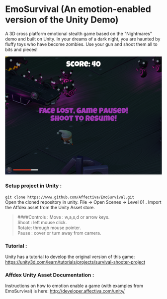 # EmoSurvival (An emotion-enabled version of the Unity Demo)
A 3D cross platform emotional stealth game based on the "Nightmares" demo and built on Unity.
In your dreams of a dark night, you are haunted by fluffy toys who have become zombies. Use your gun and shoot them all to bits and pieces!

![Paused Screenshot](PausedGame.png "Paused Screenshot")

### Setup project in Unity :
`git clone https://www.github.com/Affectiva/EmoSurvival.git` <br>
Open the cloned repository in unity.  File -> Open Scenes -> Level 01 .  Import the Affdex asset from the Unity Asset store.

> ####Controls :
> Move  : w,a,s,d or arrow keys. <br>
> Shoot : left mouse click. <br> 
> Rotate: through mouse pointer. <br>
> Pause : cover or turn away from camera. <br>

### Tutorial :
Unity has a tutorial to develop the original version of this game:
https://unity3d.com/learn/tutorials/projects/survival-shooter-project

### Affdex Unity Asset Documentation :
Instructions on how to emotion enable a game (with examples from EmoSurvival) is here:
http://developer.affectiva.com/unity/
